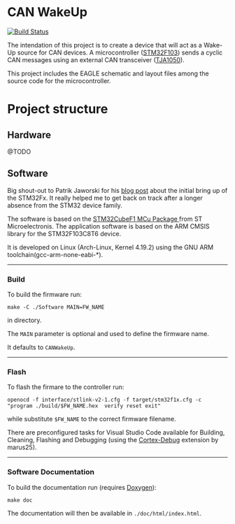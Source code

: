 # CAN WakeUp

[![Build Status](http://ci.jonasheim.de/buildStatus/icon?job=CANWakeUp)](http://ci.jonasheim.de/job/CANWakeUp/)

The intendation of this project is to create a device that will act as a Wake-Up source for CAN devices.
A microcontroller ([STM32F103](https://www.st.com/en/microcontrollers/stm32f103c8.html)) sends a cyclic CAN messages using an external CAN transceiver ([TJA1050](https://www.nxp.com/docs/en/data-sheet/TJA1050.pdf)).

This project includes the EAGLE schematic and layout files among the source code for the microcontroller.

# Project structure

## Hardware
@TODO

## Software
Big shout-out to Patrik Jaworski for his [blog post](http://regalis.com.pl/en/arm-cortex-stm32-gnulinux/) about the initial bring up of the STM32Fx.
It really helped me to get back on track after a longer absence from the STM32 device family.

The software is based on the [STM32CubeF1 MCu Package ](https://www.st.com/en/embedded-software/stm32cubef1.html) from ST Microelectronis.
The application software is based on the ARM CMSIS library for the STM32F103C8T6 device.

It is developed on Linux (Arch-Linux, Kernel 4.19.2) using the GNU ARM toolchain(gcc-arm-none-eabi-*).

---

### Build

To build the firmware run:

    make -C ./Software MAIN=FW_NAME
in directory.

The `MAIN` parameter is optional and used to define the firmware name.

It defaults to `CANWakeUp`.

---

### Flash

To flash the firmare to the controller run:

    openocd -f interface/stlink-v2-1.cfg -f target/stm32f1x.cfg -c "program ./build/$FW_NAME.hex  verify reset exit"
while substitute `$FW_NAME` to the correct firmware filename.

There are preconfigured tasks for Visual Studio Code available for Building, Cleaning, Flashing and Debugging (using the [Cortex-Debug](https://marcelball.ca/projects/cortex-debug) extension by marus25).

---

### Software Documentation

To build the documentation run (requires [Doxygen](http://doxygen.nl/)):

    make doc

The documentation will then be available in `./doc/html/index.html`.

